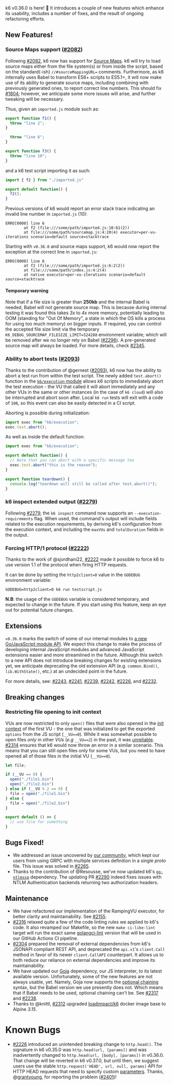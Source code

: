 k6 v0.36.0 is here! 🎉 It introduces a couple of new features which enhance its usability, includes a number of fixes, and the result of ongoing refactoring efforts.

## New Features!

### Source Maps support ([#2082](https://github.com/grafana/k6/pull/2082))

Following [#2082](https://github.com/grafana/k6/pull/2082), k6 now has support for [Source Maps](https://developer.mozilla.org/en-US/docs/Tools/Debugger/How_to/Use_a_source_map). k6 will try to load source maps either from the file system(s) or from inside the script, based on the standard(-ish) `//#sourceMappingURL=` comments. Furthermore, as k6 internally uses Babel to transform ES6+ scripts to ES5.1+, it will now make use of its ability to generate source maps, including combining with previously generated ones, to report correct line numbers. This should fix [#1804](https://github.com/grafana/k6/issues/1804); however, we anticipate some more issues will arise, and further tweaking will be necessary.

Thus, given an `imported.js` module such as:
```javascript
export function f1() {
  throw "line 2";
}

  throw "line 6";
}

export function f3() {
  throw "line 10";
}
```

and a k6 test script importing it as such:
```javascript
import { f2 } from "./imported.js"

export default function() {
  f2();
}
```

Previous versions of k6 would report an error stack trace indicating an invalid line number in `imported.js` (10):
```
ERRO[0000] line 6
        at f2 (file:///some/path/imported.js:10:61(2))
        at file:///some/path/sourcemap.js:4:20(4) executor=per-vu-iterations scenario=default source=stacktrace
```

Starting with `v0.36.0` and source maps support, k6 would now report the exception at the correct line in `imported.js`:
```
ERRO[0000] line 6
        at f2 (file:///some/path/imported.js:6:2(2))
        at file:///some/path/index.js:4:2(4)
        at native executor=per-vu-iterations scenario=default source=stacktrace
```

#### Temporary warning

Note that if a file size is greater than **250kb** and the internal Babel is needed, Babel will not generate source map. This is because during internal testing it was found this takes *3x* to *4x* more memory, potentially leading to OOM (standing for "Out Of Memory", a state in which the OS kills a process for using too much memory) on bigger inputs. If required, you can control the accepted file size limit via the temporary `K6_DEBUG_SOURCEMAP_FILESIZE_LIMIT=524288` environment variable; which will be removed after we no longer rely on Babel ([#2296](https://github.com/grafana/k6/issues/2296)). A pre-generated source map will always be loaded. For more details, check [#2345](https://github.com/grafana/k6/pull/2345).

### Ability to abort tests ([#2093](https://github.com/grafana/k6/pull/2093))

Thanks to the contribution of @gernest ([#2093](https://github.com/grafana/k6/pull/2093)), k6 now has the ability to abort a test run from within the test script. The newly added `test.abort()` function in the [`k6/execution` module](https://k6.io/docs/javascript-api/k6-execution/) allows k6 scripts to immediately abort the test execution - the VU that called it will abort immediately and any other VUs in the same or other instances (in the case of `k6 cloud`) will also be interrupted and abort soon after. Local `k6 run` tests will exit with a code of `108`, so this event can also be easily detected in a CI script. 

Aborting is possible during initialization:
```javascript
import exec from "k6/execution";
exec.test.abort();
```

As well as inside the default function:
```javascript
import exec from "k6/execution";

export default function() {
  // Note that you can abort with a specific message too
  exec.test.abort("this is the reason");
}

export function teardown() {
  console.log("teardown will still be called after test.abort()");
}
```

### k6 inspect extended output ([#2279](https://github.com/grafana/k6/pull/2279))

Following [#2279](https://github.com/grafana/k6/pull/2279), the `k6 inspect` command now supports an `--execution-requirements` flag. When used, the command's output will include fields related to the execution requirements, by deriving k6's configuration from the execution context, and including the `maxVUs` and `totalDuration` fields in the output.


### Forcing HTTP/1 protocol ([#2222](https://github.com/grafana/k6/pull/2222))

Thanks to the work of @sjordhani22, [#2222](https://github.com/grafana/k6/pull/2222) made it possible to force k6 to use version 1.1 of the protocol when firing HTTP requests. 

It can be done by setting the `http2client=0` value in the `GODEBUG` environment variable:

```
GODEBUG=http2client=0 k6 run testscript.js
```

**N.B**: the usage of the `GODEBUG` variable is considered temporary, and expected to change in the future. If you start using this feature, keep an eye out for potential future changes.

## Extensions

`v0.36.0` marks the switch of some of our internal modules to [a new Go/JavaScript module API](https://k6.io/docs/extensions/guides/create-an-extension/#advanced-javascript-extension). We expect this change to make the process of developing internal JavaScript modules and advanced JavaScript extensions easier and more streamlined in the future. Although this switch to a new API does not introduce breaking changes for existing extensions yet, we anticipate deprecating the old extension API (e.g. `common.Bind()`, `lib.WithState()`, etc.) at an undecided point in the future.

For more details, see: [#2243](https://github.com/grafana/k6/pull/2243), [#2241](https://github.com/grafana/k6/pull/2241), [#2239](https://github.com/grafana/k6/pull/2239), [#2242](https://github.com/grafana/k6/pull/2242), [#2226](https://github.com/grafana/k6/pull/2226), and [#2232](https://github.com/grafana/k6/pull/2232).

## Breaking changes

### Restricting file opening to init context

VUs are now restricted to only `open()` files that were also opened in the [init context](https://k6.io/docs/using-k6/test-life-cycle/#init-and-vu-stages) of the first VU - the one that was initialized to get the exported `options` from the JS script (`__VU==0`). While it was somewhat possible to open files *only* in other *VUs* (*e.g* `__VU==2`) in the past, it was [unreliable](https://github.com/grafana/k6/issues/1771). [#2314](https://github.com/grafana/k6/pull/2314) ensures that k6 would now throw an error in a similar scenario. This means that you can still open files only for some VUs, but you need to have opened all of those files in the initial VU (`__VU==0`).

```javascript 
let file;

if (__VU == 0) {
  open("./file1.bin")
  open("./file2.bin")
} else if (__VU % 2 == 0) {
  file = open("./file1.bin")
} else {
  file = open("./file2.bin")
}

export default () => {
  // use file for something
}
```

## Bugs Fixed!


* We addressed an issue uncovered by [our community](https://community.k6.io/t/v0-35-0-grpc-server-reflection-error/2383), which kept our users from using GRPC with multiple services definition in a single *proto* file. This issue was solved in [#2265](https://github.com/grafana/k6/pull/2265).
* Thanks to the contribution of @Resousse, we've now updated k6's [`go-ntlmssp`](https://github.com/Azure/go-ntlmssp) dependency. The updating PR [#2290](https://github.com/grafana/k6/pull/2290) indeed fixes issues with NTLM Authentication backends returning two authorization headers. 

## Maintenance

- We have refactored our implementation of the RampingVU executor, for better clarity and maintainability. See [#2155](https://github.com/grafana/k6/pull/2155).
- [#2316](https://github.com/grafana/k6/pull/2316) relaxed quite a few of the code linting rules we applied to k6's code. It also revamped our Makefile, so the new `make ci-like-lint` target will run the exact same [golangci-lint](https://github.com/golangci/golangci-lint) version that will be used in our GitHub Actions CI pipeline.
- [#2304](https://github.com/grafana/k6/pull/2304) prepared the removal of external dependencies from k6's JSONAPI compliant REST API, and deprecated the `api.v1`'s `client.Call` method in favor of its newer `client.CallAPI` counterpart. It allows us to both reduce our reliance on external dependencies and improve its maintainability.
- We have updated our [Goja](https://github.com/dop251/goja) dependency, our JS interpreter, to its latest available version. Unfortunately, some of the new features are not always usable, yet. Namely, Goja now supports the [optional chaining](https://developer.mozilla.org/en-US/docs/Web/JavaScript/Reference/Operators/Optional_chaining) syntax, but the Babel version we use presently does not. Which means that if Babel needs to be used, optional chaining can't be. See [#2317](https://github.com/grafana/k6/pull/2317) and [#2238](https://github.com/grafana/k6/pull/2238).
- Thanks to @knittl, [#2312](https://github.com/grafana/k6/pull/2312) upgraded [loadimpact/k6](https://hub.docker.com/r/loadimpact/k6) docker image base to Alpine *3.15*.


# Known Bugs

- [#2226](https://github.com/grafana/k6/pull/2226) introduced an unintended breaking change to `http.head()`. The signature in k6 v0.35.0 was `http.head(url, [params])` and was inadvertently changed to `http.head(url, [body], [params])` in v0.36.0. That change will be reverted in k6 v0.37.0, but until then, we suggest users use the stable `http.request('HEAD', url, null, params)` API for HTTP HEAD requests that need to specify custom [parameters](https://k6.io/docs/javascript-api/k6-http/params). Thanks, @[grantyoung](https://github.com/grantyoung), for reporting the problem ([#2401](https://github.com/grafana/k6/issues/2401))!
